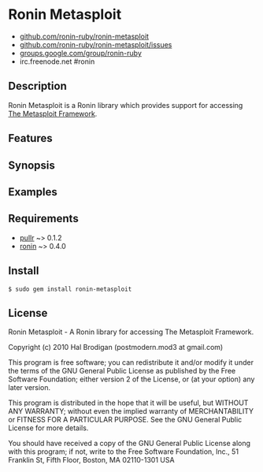 # Ronin Metasploit

* [github.com/ronin-ruby/ronin-metasploit](http://github.com/ronin-ruby/ronin-metasploit/)
* [github.com/ronin-ruby/ronin-metasploit/issues](http://github.com/ronin-ruby/ronin-metasploit/issues)
* [groups.google.com/group/ronin-ruby](http://groups.google.com/group/ronin-ruby)
* irc.freenode.net #ronin

## Description

Ronin Metasploit is a Ronin library which provides support for accessing
[The Metasploit Framework](http://www.metasploit.com/).

## Features

## Synopsis

## Examples

## Requirements

* [pullr](http://github.com/postmodern/pullr) ~> 0.1.2
* [ronin](http://ronin-ruby.github.com/) ~> 0.4.0

## Install

    $ sudo gem install ronin-metasploit

## License

Ronin Metasploit - A Ronin library for accessing The Metasploit Framework.

Copyright (c) 2010 Hal Brodigan (postmodern.mod3 at gmail.com)

This program is free software; you can redistribute it and/or modify
it under the terms of the GNU General Public License as published by
the Free Software Foundation; either version 2 of the License, or
(at your option) any later version.

This program is distributed in the hope that it will be useful,
but WITHOUT ANY WARRANTY; without even the implied warranty of
MERCHANTABILITY or FITNESS FOR A PARTICULAR PURPOSE.  See the
GNU General Public License for more details.

You should have received a copy of the GNU General Public License
along with this program; if not, write to the Free Software
Foundation, Inc., 51 Franklin St, Fifth Floor, Boston, MA  02110-1301  USA
